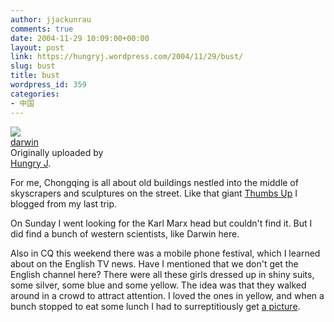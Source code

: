 ```yaml
---
author: jjackunrau
comments: true
date: 2004-11-29 10:09:00+00:00
layout: post
link: https://hungryj.wordpress.com/2004/11/29/bust/
slug: bust
title: bust
wordpress_id: 359
categories:
- 中国
---
```


[![](http://www.flickr.com/photos/1777095_a72aabe542_m.jpg)](http://www.flickr.com/photos/hungry_j/1777095/)   
 [darwin](http://www.flickr.com/photos/hungry_j/1777095/)    
 Originally uploaded by   
[Hungry J](http://www.flickr.com/people/hungry_j/). 

For me, Chongqing is all about old buildings nestled into the middle of skyscrapers and sculptures on the street.  Like that giant [Thumbs Up](http://flickr.com/photos/hungry_j/621195/) I blogged from my last trip.  
  
On Sunday I went looking for the Karl Marx head but couldn't find it.  But I did find a bunch of western scientists, like Darwin here.  
  
Also in CQ this weekend there was a mobile phone festival, which I learned about on the English TV news.  Have I mentioned that we don't get the English channel here?  There were all these girls dressed up in shiny suits, some silver, some blue and some yellow.  The idea was that they walked around in a crowd to attract attention.  I loved the ones in yellow, and when a bunch stopped to eat some lunch I had to surreptitiously get [a picture](http://flickr.com/photos/hungry_j/1777101/).  

